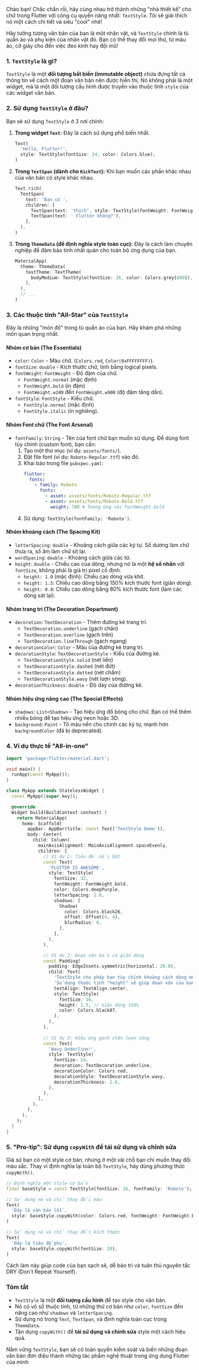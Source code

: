 Chào bạn! Chắc chắn rồi, hãy cùng nhau trở thành những "nhà thiết kế" cho chữ trong Flutter với công cụ quyền năng nhất: `TextStyle`. Tôi sẽ giải thích nó một cách chi tiết và siêu "cool" nhé!

Hãy tưởng tượng văn bản của bạn là một nhân vật, và `TextStyle` chính là tủ quần áo và phụ kiện của nhân vật đó. Bạn có thể thay đổi mọi thứ, từ màu áo, cỡ giày cho đến việc đeo kính hay đội mũ!

### 1. `TextStyle` là gì?

`TextStyle` là một **đối tượng bất biến (immutable object)** chứa đựng tất cả thông tin về cách một đoạn văn bản nên được hiển thị. Nó không phải là một widget, mà là một đối tượng cấu hình được truyền vào thuộc tính `style` của các widget văn bản.

### 2. Sử dụng `TextStyle` ở đâu?

Bạn sẽ sử dụng `TextStyle` ở 3 nơi chính:

1.  **Trong widget `Text`:** Đây là cách sử dụng phổ biến nhất.
    ```dart
    Text(
      'Hello, Flutter!',
      style: TextStyle(fontSize: 24, color: Colors.blue),
    )
    ```
2.  **Trong `TextSpan` (dành cho `RichText`):** Khi bạn muốn các phần khác nhau của văn bản có style khác nhau.
    ```dart
    Text.rich(
      TextSpan(
        text: 'Bạn có ',
        children: [
          TextSpan(text: 'thích', style: TextStyle(fontWeight: FontWeight.bold)),
          TextSpan(text: ' Flutter không?'),
        ],
      ),
    )
    ```
3.  **Trong `ThemeData` (để định nghĩa style toàn cục):** Đây là cách làm chuyên nghiệp để đảm bảo tính nhất quán cho toàn bộ ứng dụng của bạn.
    ```dart
    MaterialApp(
      theme: ThemeData(
        textTheme: TextTheme(
          bodyMedium: TextStyle(fontSize: 16, color: Colors.grey[800]),
        ),
      ),
      // ...
    )
    ```

### 3. Các thuộc tính "All-Star" của `TextStyle`

Đây là những "món đồ" trong tủ quần áo của bạn. Hãy khám phá những món quan trọng nhất:

#### Nhóm cơ bản (The Essentials)

*   `color`: `Color` - Màu chữ. (`Colors.red`, `Color(0xFFFFFFFF)`).
*   `fontSize`: `double` - Kích thước chữ, tính bằng logical pixels.
*   `fontWeight`: `FontWeight` - Độ đậm của chữ.
    *   `FontWeight.normal` (mặc định)
    *   `FontWeight.bold` (in đậm)
    *   `FontWeight.w100` đến `FontWeight.w900` (độ đậm tăng dần).
*   `fontStyle`: `FontStyle` - Kiểu chữ.
    *   `FontStyle.normal` (mặc định)
    *   `FontStyle.italic` (in nghiêng).

#### Nhóm Font chữ (The Font Arsenal)

*   `fontFamily`: `String` - Tên của font chữ bạn muốn sử dụng. Để dùng font tùy chỉnh (custom font), bạn cần:
    1.  Tạo một thư mục (ví dụ: `assets/fonts/`).
    2.  Đặt file font (ví dụ: `Roboto-Regular.ttf`) vào đó.
    3.  Khai báo trong file `pubspec.yaml`:
        ```yaml
        flutter:
          fonts:
            - family: Roboto
              fonts:
                - asset: assets/fonts/Roboto-Regular.ttf
                - asset: assets/fonts/Roboto-Bold.ttf
                  weight: 700 # Tương ứng với FontWeight.bold
        ```
    4.  Sử dụng: `TextStyle(fontFamily: 'Roboto')`.

#### Nhóm khoảng cách (The Spacing Kit)

*   `letterSpacing`: `double` - Khoảng cách giữa các ký tự. Số dương làm chữ thưa ra, số âm làm chữ sít lại.
*   `wordSpacing`: `double` - Khoảng cách giữa các từ.
*   `height`: `double` - Chiều cao của dòng, nhưng nó là một **hệ số nhân** với `fontSize`, không phải là giá trị pixel cố định.
    *   `height: 1.0` (mặc định): Chiều cao dòng vừa khít.
    *   `height: 1.5`: Chiều cao dòng bằng 150% kích thước font (giãn dòng).
    *   `height: 0.8`: Chiều cao dòng bằng 80% kích thước font (làm các dòng sát lại).

#### Nhóm trang trí (The Decoration Department)

*   `decoration`: `TextDecoration` - Thêm đường kẻ trang trí.
    *   `TextDecoration.underline` (gạch chân)
    *   `TextDecoration.overline` (gạch trên)
    *   `TextDecoration.lineThrough` (gạch ngang)
*   `decorationColor`: `Color` - Màu của đường kẻ trang trí.
*   `decorationStyle`: `TextDecorationStyle` - Kiểu của đường kẻ.
    *   `TextDecorationStyle.solid` (nét liền)
    *   `TextDecorationStyle.dashed` (nét đứt)
    *   `TextDecorationStyle.dotted` (nét chấm)
    *   `TextDecorationStyle.wavy` (nét lượn sóng).
*   `decorationThickness`: `double` - Độ dày của đường kẻ.

#### Nhóm hiệu ứng nâng cao (The Special Effects)

*   `shadows`: `List<Shadow>` - Tạo hiệu ứng đổ bóng cho chữ. Bạn có thể thêm nhiều bóng để tạo hiệu ứng neon hoặc 3D.
*   `background`: `Paint` - Tô màu nền cho chính các ký tự, mạnh hơn `backgroundColor` (đã bị deprecated).

### 4. Ví dụ thực tế "All-in-one"

```dart
import 'package:flutter/material.dart';

void main() {
  runApp(const MyApp());
}

class MyApp extends StatelessWidget {
  const MyApp({super.key});

  @override
  Widget build(BuildContext context) {
    return MaterialApp(
      home: Scaffold(
        appBar: AppBar(title: const Text('TextStyle Demo')),
        body: Center(
          child: Column(
            mainAxisAlignment: MainAxisAlignment.spaceEvenly,
            children: [
              // Ví dụ 1: Tiêu đề nổi bật
              const Text(
                'FLUTTER IS AWESOME',
                style: TextStyle(
                  fontSize: 32,
                  fontWeight: FontWeight.bold,
                  color: Colors.deepPurple,
                  letterSpacing: 2.0,
                  shadows: [
                    Shadow(
                      color: Colors.black26,
                      offset: Offset(4, 4),
                      blurRadius: 6,
                    ),
                  ],
                ),
              ),

              // Ví dụ 2: Đoạn văn bản có giãn dòng
              const Padding(
                padding: EdgeInsets.symmetric(horizontal: 20.0),
                child: Text(
                  'TextStyle cho phép bạn tùy chỉnh khoảng cách dòng một cách dễ dàng. '
                  'Sử dụng thuộc tính "height" sẽ giúp đoạn văn của bạn dễ đọc hơn rất nhiều.',
                  textAlign: TextAlign.center,
                  style: TextStyle(
                    fontSize: 16,
                    height: 1.5, // Giãn dòng 150%
                    color: Colors.black87,
                  ),
                ),
              ),
              
              // Ví dụ 3: Hiệu ứng gạch chân lượn sóng
              const Text(
                'Wavy Underline!',
                style: TextStyle(
                  fontSize: 24,
                  decoration: TextDecoration.underline,
                  decorationColor: Colors.red,
                  decorationStyle: TextDecorationStyle.wavy,
                  decorationThickness: 2.0,
                ),
              ),
            ],
          ),
        ),
      ),
    );
  }
}
```

### 5. "Pro-tip": Sử dụng `copyWith` để tái sử dụng và chỉnh sửa

Giả sử bạn có một style cơ bản, nhưng ở một vài chỗ bạn chỉ muốn thay đổi màu sắc. Thay vì định nghĩa lại toàn bộ `TextStyle`, hãy dùng phương thức `copyWith()`.

```dart
// Định nghĩa một style cơ bản
final baseStyle = const TextStyle(fontSize: 16, fontFamily: 'Roboto');

// Sử dụng nó và chỉ thay đổi màu
Text(
  'Đây là văn bản lỗi',
  style: baseStyle.copyWith(color: Colors.red, fontWeight: FontWeight.bold),
)

// Sử dụng nó và chỉ thay đổi kích thước
Text(
  'Đây là tiêu đề phụ',
  style: baseStyle.copyWith(fontSize: 20),
)
```
Cách làm này giúp code của bạn sạch sẽ, dễ bảo trì và tuân thủ nguyên tắc DRY (Don't Repeat Yourself).

### Tóm tắt

*   `TextStyle` là một **đối tượng cấu hình** để tạo style cho văn bản.
*   Nó có vô số thuộc tính, từ những thứ cơ bản như `color`, `fontSize` đến nâng cao như `shadows` và `letterSpacing`.
*   Sử dụng nó trong `Text`, `TextSpan`, và định nghĩa toàn cục trong `ThemeData`.
*   Tận dụng `copyWith()` để **tái sử dụng và chỉnh sửa** style một cách hiệu quả.

Nắm vững `TextStyle`, bạn sẽ có toàn quyền kiểm soát và biến những đoạn văn bản đơn điệu thành những tác phẩm nghệ thuật trong ứng dụng Flutter của mình
